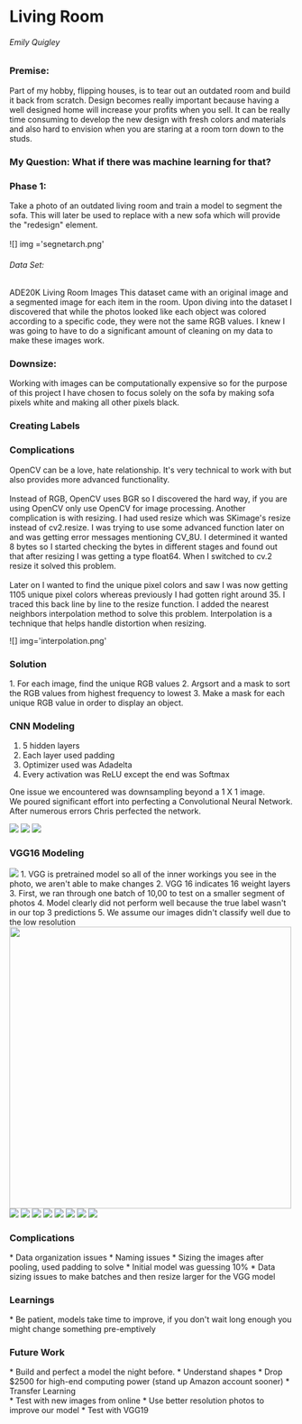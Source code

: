 <h1> Living Room </h1>

<h6>Emily Quigley</h6>  

<h3>Premise:</h3> Part of my hobby, flipping houses, is to tear out an outdated room and build it back from scratch. Design becomes really important because having a well designed home will increase your profits when you sell. It can be really time consuming to develop the new design with fresh colors and materials and also hard to envision when you are staring at a room torn down to the studs.

<h3>My Question: What if there was machine learning for that? </h3>

<h3>Phase 1:</h3> Take a photo of an outdated living room and train a model to segment the sofa. This will later be used to replace with a new sofa which will provide the "redesign" element.
<br>
<br>
![] img ='segnetarch.png'

<h6> Data Set:</h6> ADE20K Living Room Images
This dataset came with an original image and a segmented image for each item in the room. Upon diving into the dataset I discovered that while the photos looked like each object was colored according to a specific code, they were not the same RGB values. I knew I was going to have to do a significant amount of cleaning on my data to make these images work.

<h3>Downsize:</h3> Working with images can be computationally expensive so for the purpose of this project I have chosen to focus solely on the sofa by making sofa pixels white and making all other pixels black.

<h3>Creating Labels</h3>


<h3>Complications</h3>
OpenCV can be a love, hate relationship. It's very technical to work with but also provides more advanced functionality.
<br>
<br>
Instead of RGB, OpenCV uses BGR so I discovered the hard way, if you are using OpenCV only use OpenCV for image processing.
Another complication is with resizing. I had used resize which was SKimage's resize instead of cv2.resize. I was trying to use some advanced function later on and was getting error messages mentioning CV_8U. I determined it wanted 8 bytes so I started checking the bytes in different stages and found out that after resizing I was getting a type float64. When I switched to cv.2 resize it solved this problem.
<br>
<br>
Later on I wanted to find the unique pixel colors and saw I was now getting 1105 unique pixel colors whereas previously I had gotten right around 35. I traced this back line by line to the resize function. I added the nearest neighbors interpolation method to solve this problem. Interpolation is a technique that helps handle distortion when resizing.

![] img='interpolation.png'

<h3>Solution</h3>
1. For each image, find the unique RGB values
2. Argsort and a mask to sort the RGB values from highest frequency to lowest
3. Make a mask for each unique RGB value in order to display an object.


<h3> CNN Modeling </h3>



1. 5 hidden layers
2. Each layer used padding
3. Optimizer used was Adadelta
4. Every activation was ReLU except the end was Softmax

One issue we encountered was downsampling beyond a 1 X 1 image.
<br>
We poured significant effort into perfecting a Convolutional Neural Network.  After numerous errors Chris perfected the network.

<img src="10Images.png">
<img src="history.png">
<img src="full_model_acc_loss.png">

<h3> VGG16  Modeling </h3>
<img src="vgg_macroarchitecture.png">
1. VGG is  pretrained model so all of the inner workings you see in the photo, we aren't able to make changes
2. VGG 16 indicates 16 weight layers
<!-- <img src="vgg_macroarchitecture.png" alt="Smiley face" height="100" width="100"> -->
<br>
3. First, we ran through one batch of 10,00 to test on a smaller segment of photos
4. Model clearly did not perform well because the true label wasn't in our top 3 predictions
5. We assume our images didn't classify well due to the low resolution

<img src="percentages.png" height="500">

<img src="value3.png">
<img src="value6.png">
<img src="value7.png">
<img src="value9.png">
<img src="value1.png">
<img src="value2.png">
<img src="value14.png">
<img src="value16.png">

<h3> Complications </h3>
* Data organization issues
* Naming issues
* Sizing the images after pooling, used padding to solve
* Initial model was guessing 10%
* Data sizing issues to make batches and then resize larger for the VGG model

<h3> Learnings </h3>
* Be patient, models take time to improve,  if you don't wait long enough you might change something pre-emptively

<h3> Future Work </h3>
* Build and perfect a model the night before.
* Understand shapes
* Drop $2500 for high-end computing power (stand up Amazon account sooner)
* Transfer Learning
<br>
* Test with new images from online
* Use better resolution photos to improve our model
* Test with VGG19
